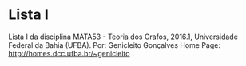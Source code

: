 # Lista I
Lista I da disciplina MATA53 - Teoria dos Grafos, 2016.1, Universidade Federal da Bahia (UFBA).
Por: Genicleito Gonçalves
Home Page: http://homes.dcc.ufba.br/~genicleito
